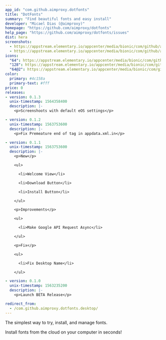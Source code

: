 ```yaml
---
app_id: "com.github.aimproxy.dotfonts"
title: "DotFonts"
summary: "Find beautiful fonts and easy install"
developer: "Micael Dias (@aimproxy)"
homepage: "https://github.com/aimproxy/dotfonts"
help_page: "https://github.com/aimproxy/dotfonts/issues"
dist: hera
screenshots:
  - https://appstream.elementary.io/appcenter/media/bionic/com/github/aimproxy.dotfonts/D7EF8375BECF1112AC18361AD511295B/screenshots/image-1_orig.png
  - https://appstream.elementary.io/appcenter/media/bionic/com/github/aimproxy.dotfonts/D7EF8375BECF1112AC18361AD511295B/screenshots/image-2_orig.png
icons:
  "64": https://appstream.elementary.io/appcenter/media/bionic/com/github/aimproxy.dotfonts/D7EF8375BECF1112AC18361AD511295B/icons/64x64/com.github.aimproxy.dotfonts_com.github.aimproxy.dotfonts.png
  "128": https://appstream.elementary.io/appcenter/media/bionic/com/github/aimproxy.dotfonts/D7EF8375BECF1112AC18361AD511295B/icons/128x128/com.github.aimproxy.dotfonts_com.github.aimproxy.dotfonts.png
  "64@2": https://appstream.elementary.io/appcenter/media/bionic/com/github/aimproxy.dotfonts/D7EF8375BECF1112AC18361AD511295B/icons/64x64@2/com.github.aimproxy.dotfonts_com.github.aimproxy.dotfonts.png
color:
  primary: #4c158a
  primary-text: #fff
price: 0
releases:
- version: 0.1.3
  unix-timestamp: 1564358400
  description: |-
    <p>Screenshoots with default eOS settings</p>

- version: 0.1.2
  unix-timestamp: 1563753600
  description: |-
    <p>Fix Premeature end of tag in appdata.xml.in</p>

- version: 0.1.1
  unix-timestamp: 1563753600
  description: |-
    <p>New</p>

    <ul>

      <li>Welcome View</li>

      <li>Download Button</li>

      <li>Install Button</li>

    </ul>

    <p>Improvements</p>

    <ul>

      <li>Make Google API Request Async</li>

    </ul>

    <p>Fix</p>

    <ul>

      <li>Fix Desktop Name</li>

    </ul>

- version: 0.1.0
  unix-timestamp: 1563235200
  description: |-
    <p>Launch BETA Release</p>

redirect_from:
  - /com.github.aimproxy.dotfonts.desktop/
---
```

<p>The simplest way to try, install, and manage fonts.</p>
<p>Install fonts from the cloud on your computer in seconds!</p>
